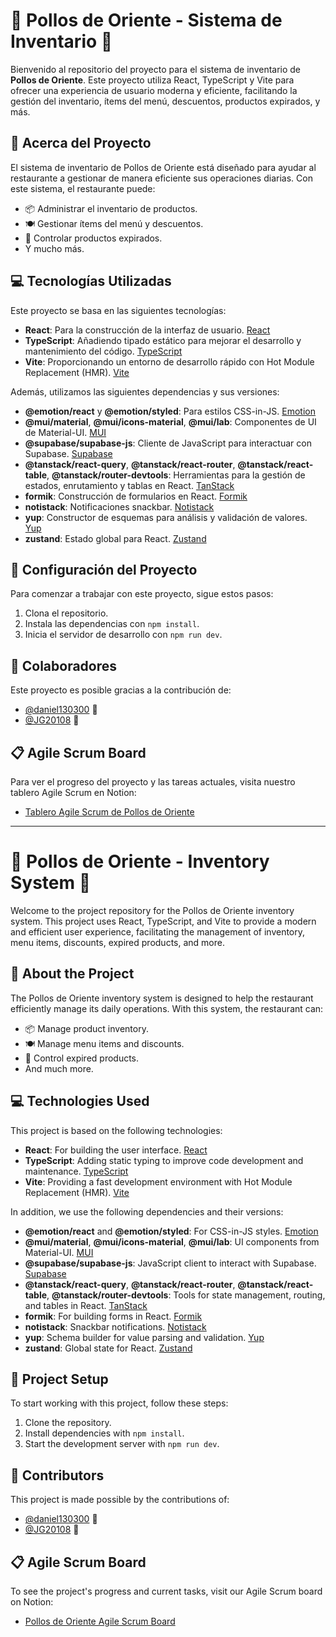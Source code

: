 # 🍗 Pollos de Oriente - Sistema de Inventario 🍗

Bienvenido al repositorio del proyecto para el sistema de inventario de **Pollos de Oriente**. Este proyecto utiliza React, TypeScript y Vite para ofrecer una experiencia de usuario moderna y eficiente, facilitando la gestión del inventario, ítems del menú, descuentos, productos expirados, y más.

## 📖 Acerca del Proyecto

El sistema de inventario de Pollos de Oriente está diseñado para ayudar al restaurante a gestionar de manera eficiente sus operaciones diarias. Con este sistema, el restaurante puede:

- 📦 Administrar el inventario de productos.
- 🍽 Gestionar ítems del menú y descuentos.
- 🚫 Controlar productos expirados.
- Y mucho más.

## 💻 Tecnologías Utilizadas

Este proyecto se basa en las siguientes tecnologías:

- **React**: Para la construcción de la interfaz de usuario. [React](https://reactjs.org/)
- **TypeScript**: Añadiendo tipado estático para mejorar el desarrollo y mantenimiento del código. [TypeScript](https://www.typescriptlang.org/)
- **Vite**: Proporcionando un entorno de desarrollo rápido con Hot Module Replacement (HMR). [Vite](https://vitejs.dev/)

Además, utilizamos las siguientes dependencias y sus versiones:

- **@emotion/react** y **@emotion/styled**: Para estilos CSS-in-JS. [Emotion](https://emotion.sh/docs/introduction)
- **@mui/material**, **@mui/icons-material**, **@mui/lab**: Componentes de UI de Material-UI. [MUI](https://mui.com/)
- **@supabase/supabase-js**: Cliente de JavaScript para interactuar con Supabase. [Supabase](https://supabase.com/)
- **@tanstack/react-query**, **@tanstack/react-router**, **@tanstack/react-table**, **@tanstack/router-devtools**: Herramientas para la gestión de estados, enrutamiento y tablas en React. [TanStack](https://tanstack.com/)
- **formik**: Construcción de formularios en React. [Formik](https://formik.org/)
- **notistack**: Notificaciones snackbar. [Notistack](https://iamhosseindhv.com/notistack)
- **yup**: Constructor de esquemas para análisis y validación de valores. [Yup](https://github.com/jquense/yup)
- **zustand**: Estado global para React. [Zustand](https://github.com/pmndrs/zustand)

## 🚀 Configuración del Proyecto

Para comenzar a trabajar con este proyecto, sigue estos pasos:

1. Clona el repositorio.
2. Instala las dependencias con `npm install`.
3. Inicia el servidor de desarrollo con `npm run dev`.

## 👥 Colaboradores

Este proyecto es posible gracias a la contribución de:

- [@daniel130300](https://github.com/daniel130300) 🌟
- [@JG20108](https://github.com/JG20108) 🌟

## 📋 Agile Scrum Board

Para ver el progreso del proyecto y las tareas actuales, visita nuestro tablero Agile Scrum en Notion:

- [Tablero Agile Scrum de Pollos de Oriente](https://www.notion.so/pollos-de-oriente-web-3eb7cb7049de4963a1fb09d1ef34e8fa?pvs=4)

---

# 🍗 Pollos de Oriente - Inventory System 🍗

Welcome to the project repository for the Pollos de Oriente inventory system. This project uses React, TypeScript, and Vite to provide a modern and efficient user experience, facilitating the management of inventory, menu items, discounts, expired products, and more.

## 📖 About the Project

The Pollos de Oriente inventory system is designed to help the restaurant efficiently manage its daily operations. With this system, the restaurant can:

- 📦 Manage product inventory.
- 🍽 Manage menu items and discounts.
- 🚫 Control expired products.
- And much more.

## 💻 Technologies Used

This project is based on the following technologies:

- **React**: For building the user interface. [React](https://reactjs.org/)
- **TypeScript**: Adding static typing to improve code development and maintenance. [TypeScript](https://www.typescriptlang.org/)
- **Vite**: Providing a fast development environment with Hot Module Replacement (HMR). [Vite](https://vitejs.dev/)

In addition, we use the following dependencies and their versions:

- **@emotion/react** and **@emotion/styled**: For CSS-in-JS styles. [Emotion](https://emotion.sh/docs/introduction)
- **@mui/material**, **@mui/icons-material**, **@mui/lab**: UI components from Material-UI. [MUI](https://mui.com/)
- **@supabase/supabase-js**: JavaScript client to interact with Supabase. [Supabase](https://supabase.com/)
- **@tanstack/react-query**, **@tanstack/react-router**, **@tanstack/react-table**, **@tanstack/router-devtools**: Tools for state management, routing, and tables in React. [TanStack](https://tanstack.com/)
- **formik**: For building forms in React. [Formik](https://formik.org/)
- **notistack**: Snackbar notifications. [Notistack](https://iamhosseindhv.com/notistack)
- **yup**: Schema builder for value parsing and validation. [Yup](https://github.com/jquense/yup)
- **zustand**: Global state for React. [Zustand](https://github.com/pmndrs/zustand)

## 🚀 Project Setup

To start working with this project, follow these steps:

1. Clone the repository.
2. Install dependencies with `npm install`.
3. Start the development server with `npm run dev`.

## 👥 Contributors

This project is made possible by the contributions of:

- [@daniel130300](https://github.com/daniel130300) 🌟
- [@JG20108](https://github.com/JG20108) 🌟

## 📋 Agile Scrum Board

To see the project's progress and current tasks, visit our Agile Scrum board on Notion:

- [Pollos de Oriente Agile Scrum Board](https://www.notion.so/pollos-de-oriente-web-3eb7cb7049de4963a1fb09d1ef34e8fa?pvs=4)
